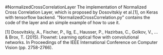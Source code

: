 #NormalizedCrossCorrelationLayer
The implementation of Normalized Cross Correlation Layer, which is proposed by Dosovitskiy et al.[1], on Keras with tensorflow backend. 
"NormalizedCrossCorrelation.py" contains the code of the layer and an simple example of how to use it. 


[1] Dosovitskiy, A., Fischer, P., Ilg, E., Hausser, P., Hazirbas, C., Golkov, V., ... & Brox, T. (2015). Flownet: Learning optical flow with convolutional networks. In Proceedings of the IEEE International Conference on Computer Vision (pp. 2758-2766).
